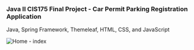 ### Java II CIS175 Final Project - Car Permit Parking Registration Application
Java, Spring Framework, Themeleaf, HTML, CSS, and JavaScript<br/>

![Home - index](https://github.com/Hamberfim/ParkingPermitApplication/blob/master/ParkingPermit/_sqlDump_imageDump/indexView.jpg)
